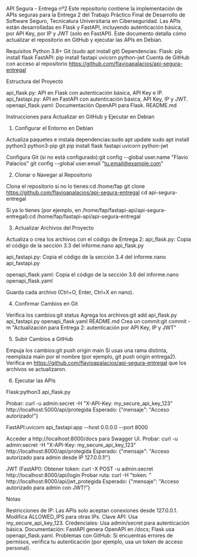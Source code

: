 API Segura - Entrega nº2
Este repositorio contiene la implementación de APIs seguras para la Entrega 2 del Trabajo Práctico Final de Desarrollo de Software Seguro, Tecnicatura Universitaria en Ciberseguridad. Las APIs están desarrolladas en Flask y FastAPI, incluyendo autenticación básica, por API Key, por IP y JWT (solo en FastAPI). Este documento detalla cómo actualizar el repositorio en GitHub y ejecutar las APIs en Debian.

Requisitos
Python 3.8+
Git (sudo apt install git)
Dependencias:
Flask: pip install flask
FastAPI: pip install fastapi uvicorn python-jwt
Cuenta de GitHub con acceso al repositorio https://github.com/flavioapalacios/api-segura-entregal

Estructura del Proyecto

api_flask.py: API en Flask con autenticación básica, API Key e IP.
api_fastapi.py: API en FastAPI con autenticación básica, API Key, IP y JWT.
openapi_flask.yaml: Documentación OpenAPI para Flask.
README.md

Instrucciones para Actualizar en GitHub y Ejecutar en Debian
1. Configurar el Entorno en Debian

Actualiza paquetes e instala dependencias:sudo apt update
sudo apt install python3 python3-pip git
pip install flask fastapi uvicorn python-jwt


Configura Git (si no está configurado):git config --global user.name "Flavio Palacios"
git config --global user.email "tu.email@example.com"



2. Clonar o Navegar al Repositorio

Clona el repositorio si no lo tienes:cd /home/fap
git clone https://github.com/flavioapalacios/api-segura-entregal
cd api-segura-entregal


Si ya lo tienes (por ejemplo, en /home/fap/fastapi-api/api-segura-entregal):cd /home/fap/fastapi-api/api-segura-entregal



3. Actualizar Archivos del Proyecto

Actualiza o crea los archivos con el código de Entrega 2:
api_flask.py: Copia el código de la sección 3.3 del informe.nano api_flask.py


api_fastapi.py: Copia el código de la sección 3.4 del informe.nano api_fastapi.py


openapi_flask.yaml: Copia el código de la sección 3.6 del informe.nano openapi_flask.yaml


Guarda cada archivo (Ctrl+O, Enter, Ctrl+X en nano).



4. Confirmar Cambios en Git

Verifica los cambios:git status
Agrega los archivos:git add api_flask.py api_fastapi.py openapi_flask.yaml README.md
Crea un commit:git commit -m "Actualización para Entrega 2: autenticación por API Key, IP y JWT"



5. Subir Cambios a GitHub

Empuja los cambios:git push origin main
Si usas una rama distinta, reemplaza main por el nombre (por ejemplo, git push origin entrega2).
Verifica en https://github.com/flavioapalacios/api-segura-entregal que los archivos se actualizaron.


6. Ejecutar las APIs

Flask:python3 api_flask.py

Probar: curl -u admin:secret -H "X-API-Key: my_secure_api_key_123" http://localhost:5000/api/protegida
Esperado: {"mensaje": "Acceso autorizado!"}


FastAPI:uvicorn api_fastapi:app --host 0.0.0.0 --port 8000

Acceder a http://localhost:8000/docs para Swagger UI.
Probar: curl -u admin:secret -H "X-API-Key: my_secure_api_key_123" http://localhost:8000/api/protegida
Esperado: {"mensaje": "Acceso autorizado para admin desde IP 127.0.0.1!"}


JWT (FastAPI):
Obtener token: curl -X POST -u admin:secret http://localhost:8000/api/login
Probar ruta: curl -H "token: <token>" http://localhost:8000/api/jwt_protegida
Esperado: {"mensaje": "Acceso autorizado para admin con JWT!"}



Notas

Restricciones de IP: Las APIs solo aceptan conexiones desde 127.0.0.1. Modifica ALLOWED_IPS para otras IPs.
Clave API: Usa my_secure_api_key_123.
Credenciales: Usa admin/secret para autenticación básica.
Documentación: FastAPI genera OpenAPI en /docs; Flask usa openapi_flask.yaml.
Problemas con GitHub: Si encuentras errores de permisos, verifica tu autenticación (por ejemplo, usa un token de acceso personal).

